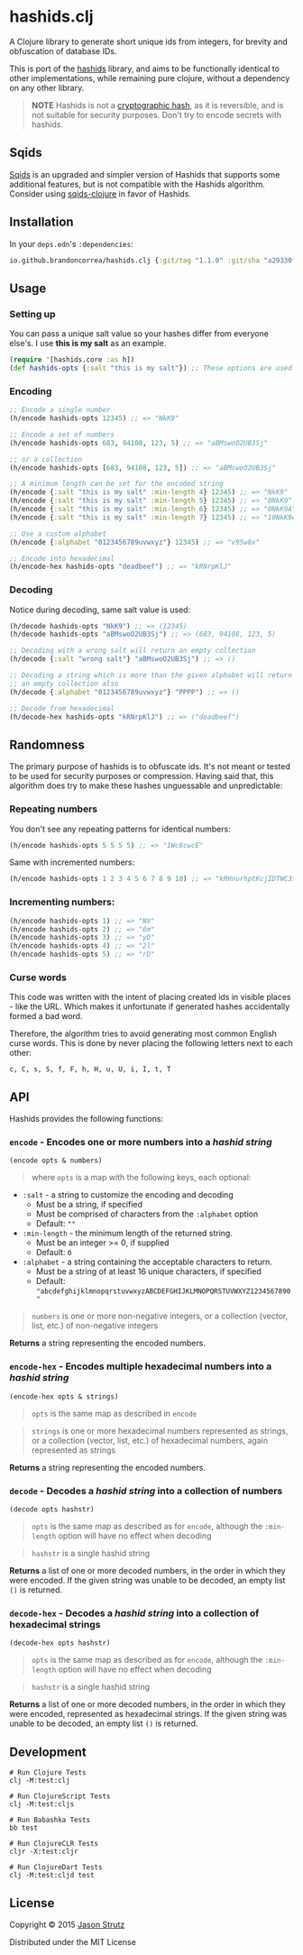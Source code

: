 # hashids.clj

A Clojure library to generate short unique ids from integers, for brevity and obfuscation of database IDs.

This is port of the [hashids](http://hashids.org) library, and aims to be functionally identical to other implementations, while remaining pure clojure, without a dependency on any other library.

> **NOTE**   Hashids is not a [cryptographic hash](http://en.wikipedia.org/wiki/Cryptographic_hash_function), as it is reversible, and is not suitable for security purposes.  Don't try to encode secrets with hashids.

## Sqids

[Sqids](https://sqids.org/) is an upgraded and simpler version of Hashids that
supports some additional features, but is not compatible with the Hashids
algorithm. Consider using
[sqids-clojure](https://github.com/sqids/sqids-clojure) in favor of Hashids.

## Installation

In your `deps.edn`'s `:dependencies`:
```clojure
io.github.brandoncorrea/hashids.clj {:git/tag "1.1.0" :git/sha "a29330f"}
```

## Usage

### Setting up

You can pass a unique salt value so your hashes differ from everyone else's.
I use **this is my salt** as an example.

```clojure
(require '[hashids.core :as h])
(def hashids-opts {:salt "this is my salt"}) ;; These options are used for most examples below
```

### Encoding

```clojure
;; Encode a single number
(h/encode hashids-opts 12345) ;; => "NkK9"

;; Encode a set of numbers
(h/encode hashids-opts 683, 94108, 123, 5) ;; => "aBMswoO2UB3Sj"

;; or a collection
(h/encode hashids-opts [683, 94108, 123, 5]) ;; => "aBMswoO2UB3Sj"

;; A minimum length can be set for the encoded string
(h/encode {:salt "this is my salt" :min-length 4} 12345) ;; => "NkK9"
(h/encode {:salt "this is my salt" :min-length 5} 12345) ;; => "0NkK9"
(h/encode {:salt "this is my salt" :min-length 6} 12345) ;; => "0NkK9A"
(h/encode {:salt "this is my salt" :min-length 7} 12345) ;; => "10NkK9A"

;; Use a custom alphabet
(h/encode {:alphabet "0123456789uvwxyz"} 12345) ;; => "v95w8x"

;; Encode into hexadecimal
(h/encode-hex hashids-opts "deadbeef") ;; => "kRNrpKlJ"
```

### Decoding

Notice during decoding, same salt value is used:

```clojure
(h/decode hashids-opts "NkK9") ;; => (12345)
(h/decode hashids-opts "aBMswoO2UB3Sj") ;; => (683, 94108, 123, 5)

;; Decoding with a wrong salt will return an empty collection
(h/decode {:salt "wrong salt"} "aBMswoO2UB3Sj") ;; => ()

;; Decoding a string which is more than the given alphabet will return
;; an empty collection also
(h/decode {:alphabet "0123456789uvwxyz"} "PPPP") ;; => ()

;; Decode from hexadecimal
(h/decode-hex hashids-opts "kRNrpKlJ") ;; => ("deadbeef")
```

## Randomness

The primary purpose of hashids is to obfuscate ids. It's not meant or tested to be used for security purposes or compression.
Having said that, this algorithm does try to make these hashes unguessable and unpredictable:

### Repeating numbers

You don't see any repeating patterns for identical numbers:

```clojure
(h/encode hashids-opts 5 5 5 5) ;; => "1Wc8cwcE"
```

Same with incremented numbers:

```clojure
(h/encode hashids-opts 1 2 3 4 5 6 7 8 9 10) ;; => "kRHnurhptKcjIDTWC3sx"
```

### Incrementing numbers:

```clojure
(h/encode hashids-opts 1) ;; => "NV"
(h/encode hashids-opts 2) ;; => "6m"
(h/encode hashids-opts 3) ;; => "yD"
(h/encode hashids-opts 4) ;; => "2l"
(h/encode hashids-opts 5) ;; => "rD"
```

### Curse words

This code was written with the intent of placing created ids in visible places - like the URL. Which makes it unfortunate if generated hashes accidentally formed a bad word.

Therefore, the algorithm tries to avoid generating most common English curse words. This is done by never placing the following letters next to each other:

	c, C, s, S, f, F, h, H, u, U, i, I, t, T

## API

Hashids provides the following functions:

### `encode` - Encodes one or more numbers into a _hashid string_

`(encode opts & numbers)`

> where `opts` is a map with the following keys, each optional:
- `:salt` - a string to customize the encoding and decoding
  - Must be a string, if specified
  - Must be comprised of characters from the `:alphabet` option
  - Default: `""`
- `:min-length` - the minimum length of the returned string.
	- Must be an integer >= 0, if supplied
	- Default: `0`
- `:alphabet` - a string containing the acceptable characters to return.
  - Must be a string of at least 16 unique characters, if specified
  - Default: `"abcdefghijklmnopqrstuvwxyzABCDEFGHIJKLMNOPQRSTUVWXYZ1234567890"`

> `numbers` is one or more non-negative integers, or a collection (vector, list, etc.) of non-negative integers

**Returns** a string representing the encoded numbers.

### `encode-hex` - Encodes multiple hexadecimal numbers into a _hashid string_

`(encode-hex opts & strings)`

> `opts` is the same map as described in `encode`

> `strings` is one or more hexadecimal numbers represented as strings, or a collection (vector, list, etc.) of hexadecimal numbers, again represented as strings

**Returns** a string representing the encoded numbers.

### `decode` - Decodes a _hashid string_ into a collection of numbers

`(decode opts hashstr)`

> `opts` is the same map as described as for `encode`, although the `:min-length` option will have no effect when decoding

> `hashstr` is a single hashid string

**Returns** a list of one or more decoded numbers, in the order in which they were encoded.  If the given string was unable to be decoded, an empty list `()` is returned.

### `decode-hex` - Decodes a _hashid string_ into a collection of hexadecimal strings

`(decode-hex opts hashstr)`

> `opts` is the same map as described as for `encode`, although the `:min-length` option will have no effect when decoding

> `hashstr` is a single hashid string

**Returns** a list of one or more decoded numbers, in the order in which they were encoded, represented as hexadecimal strings.  If the given string was unable to be decoded, an empty list `()` is returned.

## Development

    # Run Clojure Tests
    clj -M:test:clj

    # Run ClojureScript Tests
    clj -M:test:cljs

    # Run Babashka Tests
    bb test

    # Run ClojureCLR Tests
    cljr -X:test:cljr

    # Run ClojureDart Tests
    clj -M:test:cljd test

## License

Copyright © 2015 [Jason Strutz](http://jasonstrutz.com)

Distributed under the MIT License
